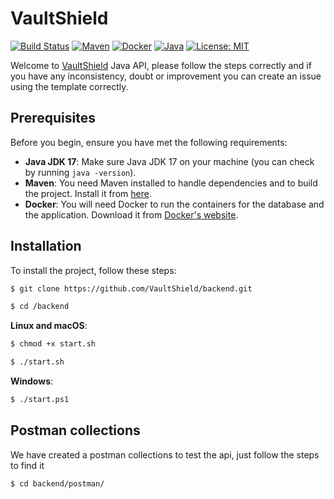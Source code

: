 # VaultShield

[![Build Status](https://img.shields.io/badge/build-passing-brightgreen.svg)](URL_TO_BUILD_STATUS)
[![Maven](https://img.shields.io/badge/Maven-3.9.6-blue.svg)](https://maven.apache.org/)
[![Docker](https://img.shields.io/badge/Docker-25.0.2-blue.svg)](https://www.docker.com/)
[![Java](https://img.shields.io/badge/Java-17-red.svg)](https://openjdk.java.net/projects/jdk/11/)
[![License: MIT](https://img.shields.io/badge/License-MIT-yellow.svg)](https://opensource.org/licenses/MIT)

Welcome to [VaultShield](https://github.com/VaultShield) Java API, please follow the steps correctly and if you have any inconsistency, doubt or improvement you can create an issue using the template correctly.

## Prerequisites

Before you begin, ensure you have met the following requirements:
- **Java JDK 17**: Make sure Java JDK 17 on your machine (you can check by running `java -version`).
- **Maven**: You need Maven installed to handle dependencies and to build the project. Install it from [here](https://maven.apache.org/install.html).
- **Docker**: You will need Docker to run the containers for the database and the application. Download it from [Docker's website](https://www.docker.com/get-started).

## Installation

To install the project, follow these steps:

```bash
$ git clone https://github.com/VaultShield/backend.git
```
```bash
$ cd /backend
```
**Linux and macOS**:
```bash
$ chmod +x start.sh
```
```bash
$ ./start.sh
```
**Windows**:
```bash
$ ./start.ps1
```

## Postman collections
We have created a postman collections to test the api, just follow the steps to find it
```bash
$ cd backend/postman/
```

